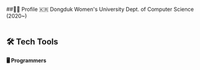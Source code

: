 ##👩‍💼 Profile
🇰🇷 Dongduk Women's University Dept. of Computer Science (2020~) <br/>
<br>
## 🛠️ Tech Tools
#### 🖥️ Programmers
<br>

